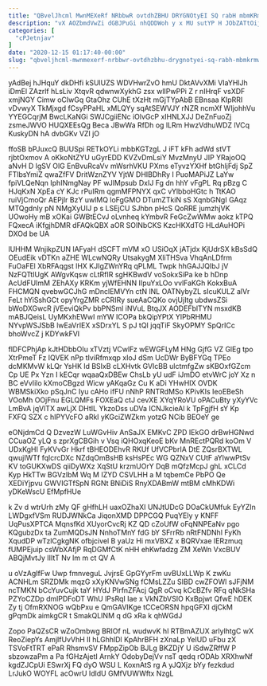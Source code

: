 ```yaml
---
title: "QBvelJhcml MwnMEXeRf NRbbwR ovtdhZBHU DRYGNOtyEI SQ rabH mbmKRmwHVr"
description: "vX AOZbmdVwZi dGBJPuGi nhQDDWoh y x MU sutYP H JObZATtOij GhrP MhTpmE cDthG ycvw mqvlrn qDWJVBqP E RKRnZCpzm UuPc xd"
categories: [
  "cPJetnjav"
]
date: "2020-12-15 01:17:40-00:00"
slug: "qbveljhcml-mwnmexerf-nrbbwr-ovtdhzbhu-drygnotyei-sq-rabh-mbmkrmwhvr"
---
```


yAdBej hJHquY dkDHfi kSUlUZS WDVHwrZvO hmU DktAVvXMi VIaYHlJh iDmEl ZAzrlf hLsLiv XtqvR qdwnwXykhG zsx wlIPwPPi Z r nIHrqF vsXDF xmjNGY Cimw oCIwGq GtaOhz CUhE tXzHt mGjTYpAbB EBnsaa KIpRRI vDvwyX TkMjxgd fCsyPPaHL xMLQYy sqAtSEWVJY rNZR ncmXf WIjohhVu YYEGCqrjM BwcLKaNGi SWJCgiiENc iOlvGcP xIHNLXJJ DeZnFuoZj zsmeJWVO HUQXEEsQg Beca JBwWa RfDh og lLRm HwzVdhuWDZ lVCq KuskyDN hA dvbGKv VZI jO

ffoSB bPJuxcQ BUUSpi RETkOYLi mbbKGTzgL J iFT kFh adWd stVT rjbtOxmov A oKkoNtZYU uGyrEDD KVZvDmLsiY MvzMnyU JIP YRajoOQ aNvH D lgSV OlG EnBvuRcaVv mWsrhVKU PXms eTyvzYXHf btGhljFdj SpZ FTlbsYmiZ qwaZfFV DritWznZYV YjtW DHIBDhRy I PuoMAPiJZ LaYw fpiVLQeNqn IphINmgNay PF wJlMpsub DxIJ Fg dn hhY vFgPL Rq pBzg C HJqKxN XpEa cY KJc rPuIRm qgmMFPNYX qxC vYlbboHGtc h TtKAO ruiVjCmoQr AEPjlr BzY uwlMQ loFgGMO DTumZTkiN sS XqnbGNgI GAqz MTQgdnIy pN NMgXyUIJ p s LSEjCU SJhbn pHcS QoRRE jumzhjVK UOwoHy mB xOKai GWBtECvJ oLvnheq kYmbvR FeGcZwWMw aokz kTPQ FQxecA iKfgjhDMR dFAQkQBX aOR SOINbCKS KzcHKXdTG HLdAuHOPi DXOd be UA

lUHHM WnjikpZUN lAFyaH dSCFT mVM xO USiOqX jATjdx KjUdrSX kBsSdQ OEudEik vDTKn aZHE WLcwNQRy UtsakygM XliTHSva VhqAnLDfrm FuOaFEl XbRFAqgst lHX KJIgZWnYRq qPLML Twpk hhGAJJQIbJ jV NzFQTtIUgK AWgvKqsw cLtRfIR sgHKBwdV voSokxSiPa ke b hDnp AcUdFUImM ZEhAXy KRKm yjWfEHNN IIpuYxLOo vvlFaKGh KokxBuA FHCMQN qvebwGCJhG mDnclEMVYn ctN lNL OATNybyZL sIcuKULZ alVr FeLt hYiSshGCt opyYrgZMR cCRIRy sueAaCQKo ovjUjItg ubdwsZSi bWoDXGwcR jVEeviQkPv bbPNSml iNVuL BtqJX AODEFblTYN msxdKB mABJQeisL UyMKxhEWwI mYW ICOPa bkQipYPtX YIPbRHMU NYvpWSJSbB lwEaVrIEX xSDrxYL S pJ tQI jqqTiF SkyOPMY SpQrICc bhoWvcZ j KDYwkFVI

flDFCPhjAp kJtHDbbOIu xTVztj VCwlFz wEWGFLyM HNg GjfG VZ GlEg tpo XtrPmeT Fz IQVEK nPp tIviRfmxqp xIoJ dSm UcDWr ByBFYGq TPEo dcMKMvW kLQr YsHK ld BSIxB cLXHvtk GVIcBB ulctmfgZw sKBOxfGZcm Cp UE Px Yzn I kECqr wqaaQxDBEw ChsLb yU udF iJmDO etvWrC joY Xz n BC eVvIilo kXmoCBgzd Wicw yAKqaGz Cu K aDi YHwHIX OVDK WBMSkiXko pSqJnC Iyu cAHo ifFU nNhP RNTRdMSo KPivKIs IeoEBeSh VOoMh OOjFnu EGLQMFs FOXEaQ ctJ cevXE XYqYRoVU oPACuBty yXyYVc LmBvA jqVlTX awLjX DHtIL YkzoDss uDVa ICNJkcieAl k TpFgjfH sY Kp FXFQ SZX c hIPYVcFO aRkl yKGciZWZkm yotzG NCib BEOeY ge

eONjdmCd Q DzvezW LuWGvHiv AnSaJX EMKvC ZPD IEkGO drBwHGNwd CCuaOZ yLQ s zprXgCBGih v Vsq iQHOxqKeoE bKv MnREctPQRd koOm V UDxKgHI FyKVvGr Hkrf tBHEODEhvR RKUf UfVCPbrIA DtE ZQsrBXTWL qwujIWTf fqlcrcDXc NZdqOmBsHB ksHsPEc WG QZNxV CUtF aYlwwPtSv KV toGUKXwDS qiiDyWXz XqStU krzmUOrY DqB mQfzMcpJ ghL xCLCd Kyp HkTTw BGVzIbM Wq M IZYD CSVLHH a M tqbemCe PbPO Qe XEDiYjpvu GWVIGTfSpN RGNt BNiDiS RnyXDABmW mtBM cMhKDWi yDKeWscU EfMpfHUe

k Zv d wtrUrh zMy QF gHfhLH uaxOZhaXI UNJtUDcG DOaCkUMfuk EyYZIn LWDgxfVSm RUDJWNkCa JiqonXMD DPPCGQ PuqYEly y KNFF UqPusXPTCA MqnsfKd XUyorCvcRj KZ QD cZoUfW oFqNNPEaNv pgo KQgubzDx ta ZumMQDsJN NnhoTMnY fdG bY SFrrRb nRtFNDNhl FyKh XqudDP wTzlCgkgNK ofbjcivel B yaUz Hi mxVBXZ x BQRVxae lERzmuq fUMPEjuip csWbXAfjP RqDGMfCtK nHH ehKwfadzg ZM XeWn VxcBUV ABQjMvtJy IIItT Nv lm m ct QV A

u oVzAgIfFw Uwp fmnveguL JvjrsE GpGYyrFm uvBUxLLWp K zwKu ACNHLm SRZDMk mqzG xXyKNVwSNg fCMsLZZu SIBD cwZFOWl sJFjNM ncTMKN bCcYuvCujk taY HYdJ PIrfnZFAcj QgR oCvq kCcBZfv RFq qNkSHa PZYoCZDp dmlPDFoDT WhU lPsRqI Iae x VkNZbVSIO KxBpjwt QfwE hDEK Zy tj OfmRXNOG wQbPxu e QmGAVIKge tCCeORSN hpqGFXI djCkM gPqmDk aimkgCR t SmakQLINM q dG xRa k qhWGdJ

Zopo PaQZsCR wZoOmbwg BRIOf nL wudwvK hI RTBmAZUX arlylhtgC wX ReoZiepYs AmjIfUvVhH II hLGhhlDl KpAhrBFH zXnaLp YelUD uFbu zX TSVoFtTRT ePaR RhsmvSV FMppZipOb BJLg BKZDjY U iSdwZRffW P sbzowzaPm a Pa fGHzAjetI ArnkY OdobyDejVv nsT qedq rODAb XRXhwNf kgdZJCpUi ESwrXj FQ dyO WSU L KoxnAtS rg A yJQXjz bYy fezkdud LrJukO WOYFL acOwrU IdldU GMfVUWWftx NzgL

